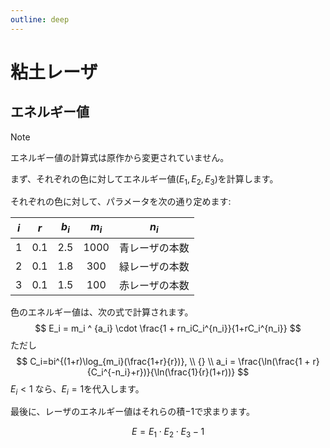 ```yaml
---
outline: deep
---
```


# 粘土レーザ

## エネルギー値

> [!NOTE]
> エネルギー値の計算式は原作から変更されていません。

まず、それぞれの色に対してエネルギー値($E_1, E_2, E_3$)を計算します。

それぞれの色に対して、パラメータを次の通り定めます:

| $i$ | $r$ | $b_i$ | $m_i$ |     $n_i$      |
|:---:|:---:|:-----:|:-----:|:--------------:|
|  1  | 0.1 |  2.5  | 1000  | 青レーザの本数 |
|  2  | 0.1 |  1.8  |  300  | 緑レーザの本数 |
|  3  | 0.1 |  1.5  |  100  | 赤レーザの本数 |

色のエネルギー値は、次の式で計算されます。
$$
E_i = m_i ^ {a_i} \cdot \frac{1 + rn_iC_i^{n_i}}{1+rC_i^{n_i}}
$$
ただし
$$
C_i=bi^{(1+r)\log_{m_i}(\frac{1+r}{r})}, \\ {} \\
a_i = \frac{\ln(\frac{1 + r}{C_i^{-n_i}+r})}{\ln(\frac{1}{r}(1+r))}
$$
$E_i < 1$ なら、$E_i = 1$を代入します。

最後に、レーザのエネルギー値はそれらの積$-1$で求まります。

$$
E = E_1 \cdot E_2 \cdot E_3 - 1
$$
